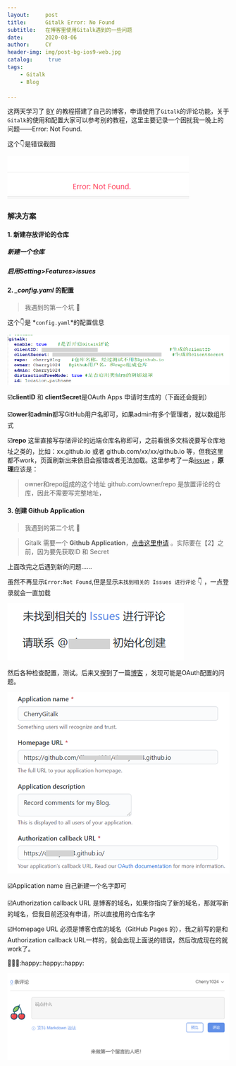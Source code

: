 ```yaml
---
layout:     post
title:      Gitalk Error: No Found
subtitle:   在博客里使用Gitalk遇到的一些问题
date:       2020-08-06
author:     CY
header-img: img/post-bg-ios9-web.jpg
catalog: 	 true
tags:
    - Gitalk
    - Blog

---
```




这两天学习了 [BY](https://github.com/qiubaiying/qiubaiying.github.io) 的教程搭建了自己的博客，申请使用了`Gitalk`的评论功能，关于`Gitalk`的使用和配置大家可以参考别的教程，这里主要记录一个困扰我一晚上的问题——Error: Not Found.


这个👇是错误截图

![200805_gitalk1](post_pic/200805_gitalk1.png)


### 解决方案

#### 1. 新建存放评论的仓库

##### 新建一个仓库

##### 启用Setting>Features>issues

#### 2. *_config.yaml* 的配置 

> 我遇到的第一个坑 🚩

这个👇是 *`config.yaml`*的配置信息

![200805_gitalk2](post_pic/200805_gitalk2.png)


:ballot_box_with_check:**clientID** 和 **clientSecret**是OAuth Apps 申请时生成的（下面还会提到）

:ballot_box_with_check:**ower**和**admin**都写GitHub用户名即可，如果admin有多个管理者，就以数组形式

:ballot_box_with_check:**repo** 这里直接写存储评论的远端仓库名称即可，之前看很多文档说要写仓库地址之类的，比如：xx.github.io 或者 github.com/xx/xx/github.io 等，但我这里都不work，页面刷新出来依旧会报错或者无法加载。这里参考了一条[issue](https://github.com/gitalk/gitalk/issues/379) ，**原理**应该是：

> owner和repo组成的这个地址 github.com/owner/repo 是放置评论的仓库，因此不需要写完整地址，



#### 3. 创建 Github Application

> 我遇到的第二个坑 🚩

> Gitalk 需要一个 **Github Application**，[点击这里申请](https://github.com/settings/applications/new) 。实际要在【2】之前，因为要先获取ID 和 Secret

上面改完之后遇到新的问题……

虽然不再显示`Error:Not Found`,但是显示`未找到相关的 Issues 进行评论` 👇 ，一点登录就会一直加载

![200805_gitalk3](post_pic/200805_gitalk3.png)

然后各种检查配置，测试。后来又搜到了一篇[博客](https://blog.csdn.net/qing_gee/article/details/100133060) ，发现可能是OAuth配置的问题。

![200805_gitalk4](post_pic/200805_gitalk4.png)

:ballot_box_with_check:Application name 自己新建一个名字即可

:ballot_box_with_check:Authorization callback URL 是博客的域名，如果你指向了新的域名，那就写新的域名，但我目前还没有申请，所以直接用的仓库名字

:ballot_box_with_check:Homepage URL 必须是博客仓库的域名（GitHub Pages 的），我之前写的是和Authorization callback URL一样的，就会出现上面说的错误，然后改成现在的就work了。



:cherry_blossom::cherry_blossom::cherry_blossom::happy::happy::happy:

![200805_gitalk5](post_pic/200805_gitalk5.png)